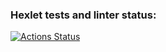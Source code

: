### Hexlet tests and linter status:
[![Actions Status](https://github.com/LeitoKonor/python-project-49/workflows/hexlet-check/badge.svg)](https://github.com/LeitoKonor/python-project-49/actions)